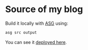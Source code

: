 # Source of my blog

Build it locally with [ASG](https://github.com/vanyle/asg) using:

```bash
asg src output
```

You can see it [deployed here](https://vanyle.github.io).
